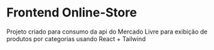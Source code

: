 # Frontend Online-Store

Projeto criado para consumo da api do Mercado Livre para exibição de produtos por 
categorias usando React + Tailwind